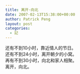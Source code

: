 ```yaml
---
title: 离开·向北
date: 2007-02-13T15:38:00+00:00
author: Patrick Peng
layout: post
categories:
  - 記
---
```

还有不到10小时，靠近情人的节日。  
还有不到24小时，离开朝夕的小窝。  
再有不到30小时，向北和家人相聚。  
离开，向北。